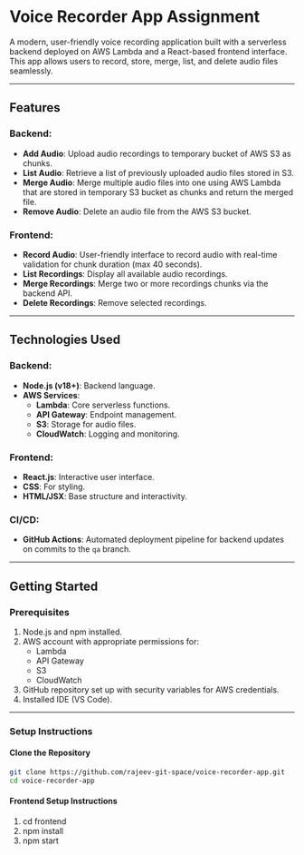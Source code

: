 # Voice Recorder App Assignment

A modern, user-friendly voice recording application built with a serverless backend deployed on AWS Lambda and a React-based frontend interface. This app allows users to record, store, merge, list, and delete audio files seamlessly.

---

## **Features**

### **Backend:**
- **Add Audio**: Upload audio recordings to temporary bucket of AWS S3 as chunks.
- **List Audio**: Retrieve a list of previously uploaded audio files stored in S3.
- **Merge Audio**: Merge multiple audio files into one using AWS Lambda that are stored in temporary S3 bucket as chunks and return the merged file.
- **Remove Audio**: Delete an audio file from the AWS S3 bucket.

### **Frontend:**
- **Record Audio**: User-friendly interface to record audio with real-time validation for chunk duration (max 40 seconds).
- **List Recordings**: Display all available audio recordings.
- **Merge Recordings**: Merge two or more recordings chunks via the backend API.
- **Delete Recordings**: Remove selected recordings.

---

## **Technologies Used**

### **Backend:**
- **Node.js (v18+)**: Backend language.
- **AWS Services**:
  - **Lambda**: Core serverless functions.
  - **API Gateway**: Endpoint management.
  - **S3**: Storage for audio files.
  - **CloudWatch**: Logging and monitoring.

### **Frontend:**
- **React.js**: Interactive user interface.
- **CSS**: For styling.
- **HTML/JSX**: Base structure and interactivity.

### **CI/CD:**
- **GitHub Actions**: Automated deployment pipeline for backend updates on commits to the `qa` branch.

---

## **Getting Started**

### **Prerequisites**
1. Node.js and npm installed.
2. AWS account with appropriate permissions for:
   - Lambda
   - API Gateway
   - S3
   - CloudWatch
3. GitHub repository set up with security variables for AWS credentials.
4. Installed IDE (VS Code).

---

### **Setup Instructions**

#### **Clone the Repository**
```bash
git clone https://github.com/rajeev-git-space/voice-recorder-app.git
cd voice-recorder-app
```

#### **Frontend Setup Instructions**
1. cd frontend
2. npm install
3. npm start
